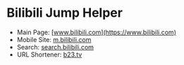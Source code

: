 # Bilibili Jump Helper

- Main Page: [www.bilibili.com](https://www.bilibili.com)
- Mobile Site: [m.bilibili.com](https://m.bilibili.com)
- Search: [search.bilibili.com](https://search.bilibili.com)
- URL Shortener: [b23.tv](https://b23.tv)

